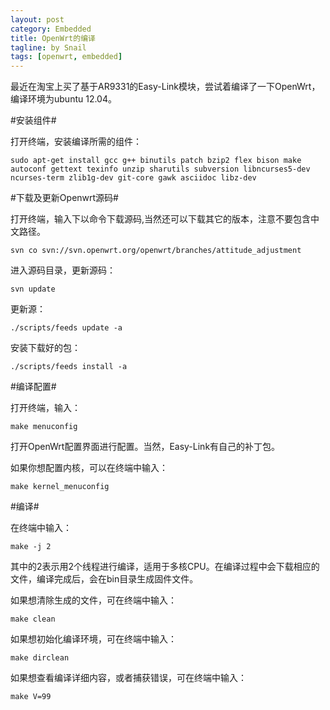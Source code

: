 ```yaml
---
layout: post
category: Embedded
title: OpenWrt的编译
tagline: by Snail
tags: [openwrt, embedded]
---
```

最近在淘宝上买了基于AR9331的Easy-Link模块，尝试着编译了一下OpenWrt，编译环境为ubuntu 12.04。

<!--more-->

#安装组件#

打开终端，安装编译所需的组件：

    sudo apt-get install gcc g++ binutils patch bzip2 flex bison make autoconf gettext texinfo unzip sharutils subversion libncurses5-dev ncurses-term zlib1g-dev git-core gawk asciidoc libz-dev
    
#下载及更新Openwrt源码#

打开终端，输入下以命令下载源码,当然还可以下载其它的版本，注意不要包含中文路径。

    svn co svn://svn.openwrt.org/openwrt/branches/attitude_adjustment
    
进入源码目录，更新源码：

    svn update
    
更新源：

    ./scripts/feeds update -a
    
安装下载好的包：

    ./scripts/feeds install -a
    
#编译配置#

打开终端，输入：

    make menuconfig
   
打开OpenWrt配置界面进行配置。当然，Easy-Link有自己的补丁包。

如果你想配置内核，可以在终端中输入：

    make kernel_menuconfig
    
#编译#

在终端中输入：

    make -j 2
    
其中的2表示用2个线程进行编译，适用于多核CPU。在编译过程中会下载相应的文件，编译完成后，会在bin目录生成固件文件。

如果想清除生成的文件，可在终端中输入：

    make clean
    
如果想初始化编译环境，可在终端中输入：

    make dirclean
    
如果想查看编译详细内容，或者捕获错误，可在终端中输入：

    make V=99